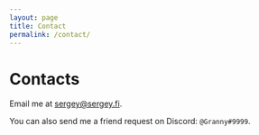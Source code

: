 ```yaml
---
layout: page
title: Contact
permalink: /contact/
---
```


# Contacts

Email me at [sergey@sergey.fi](mailto:sergey@sergey.fi).

You can also send me a friend request on Discord: `@Granny#9999`.
